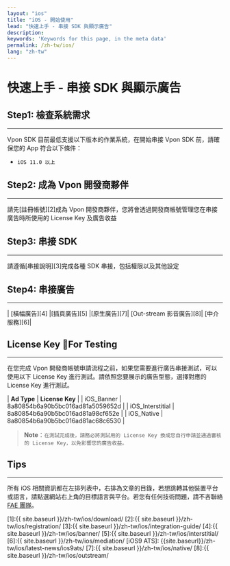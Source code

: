 ```yaml
---
layout: "ios"
title: "iOS - 開始使用"
lead: "快速上手 - 串接 SDK 與顯示廣告"
description:
keywords: 'Keywords for this page, in the meta data'
permalink: /zh-tw/ios/
lang: "zh-tw"
---
```


# 快速上手 - 串接 SDK 與顯示廣告


## Step1: 檢查系統需求
---
Vpon SDK 目前最低支援以下版本的作業系統，在開始串接 Vpon SDK 前，請確保您的 App 符合以下條件：

* `iOS 11.0 以上`

## Step2: 成為 Vpon 開發商夥伴
---
請先[註冊帳號][2]成為 Vpon 開發商夥伴，您將會透過開發商帳號管理您在串接廣告時所使用的 License Key 及廣告收益

## Step3: 串接 SDK
---
請遵循[串接說明][3]完成各種 SDK 串接，包括權限以及其他設定

## Step4: 串接廣告
---

| [橫幅廣告][4] |[插頁廣告][5] |[原生廣告][7]| [Out-stream 影音廣告][8]| [中介服務][6]|


## License Key For Testing
---

在您完成 Vpon 開發商帳號申請流程之前，如果您需要進行廣告串接測試，可以使用以下 License Key 進行測試。請依照您要展示的廣告型態，選擇對應的 License Key 進行測試。

| **Ad Type** | **License Key** |
| iOS_Banner | 8a80854b6a90b5bc016ad81a5059652d |
| iOS_Interstitial | 8a80854b6a90b5bc016ad81a98cf652e |
| iOS_Native | 8a80854b6a90b5bc016ad81ac68c6530 |

> **Note**：``在測試完成後，請務必將測試用的 License Key 換成您自行申請並通過審核的 License Key，以免影響您的廣告收益。``


## Tips
---
所有 iOS 相關資訊都在左排列表中，右排為文章的目錄，若想跳轉其他裝置平台或語言，請點選網站右上角的目標語言與平台。若您有任何技術問題，請不吝聯絡 [FAE 團隊](mailto:fae@vpon.com)。

<!-- > **Note**：
>
> 1. 串接完畢後，請自行檢查是否有印出VponLog:didImpression，以確認有成功回傳資訊到Vpon Server
>
> 1. iOS9 更新了安全條款 App Transport Security (ATS)，請參考 [iOS9 ATS] 來修改部份設定
 -->


[1]:{{ site.baseurl }}/zh-tw/ios/download/
[2]:{{ site.baseurl }}/zh-tw/ios/registration/
[3]:{{ site.baseurl }}/zh-tw/ios/integration-guide/
[4]:{{ site.baseurl }}/zh-tw/ios/banner/
[5]:{{ site.baseurl }}/zh-tw/ios/interstitial/
[6]:{{ site.baseurl }}/zh-tw/ios/mediation/
[iOS9 ATS]: {{site.baseurl}}/zh-tw/ios/latest-news/ios9ats/
[7]:{{ site.baseurl }}/zh-tw/ios/native/
[8]:{{ site.baseurl }}/zh-tw/ios/outstream/